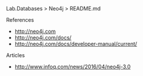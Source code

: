 Lab.Databases > Neo4j > README.md

References
* http://neo4j.com
* http://neo4j.com/docs/
* http://neo4j.com/docs/developer-manual/current/ 



Articles
* http://www.infoq.com/news/2016/04/neo4j-3.0 


